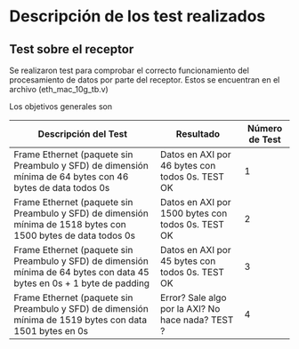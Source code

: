 # Descripción de los test realizados

## Test sobre el receptor

Se realizaron test para comprobar el correcto funcionamiento del procesamiento de datos por parte del receptor. Estos se encuentran en el archivo (eth_mac_10g_tb.v)

Los objetivos generales son

| Descripción del Test                                                                 | Resultado                                            | Número de Test |
|--------------------------------------------------------------------------------------|------------------------------------------------------|----------------|
| Frame Ethernet (paquete sin Preambulo y SFD) de dimensión mínima de 64 bytes con 46 bytes de data todos 0s  | Datos en AXI por 46 bytes con todos 0s. TEST OK       | 1              |
| Frame Ethernet (paquete sin Preambulo y SFD) de dimensión mínima de 1518 bytes con 1500 bytes de data todos 0s | Datos en AXI por 1500 bytes con todos 0s. TEST OK     | 2              |
| Frame Ethernet (paquete sin Preambulo y SFD) de dimensión mínima de 64 bytes con data 45 bytes en 0s + 1 byte de padding | Datos en AXI por 45 bytes con todos 0s. TEST OK       | 3              |
| Frame Ethernet (paquete sin Preambulo y SFD) de dimensión mínima de 1519 bytes con data 1501 bytes en 0s | Error? Sale algo por la AXI? No hace nada? TEST ?     | 4              |
